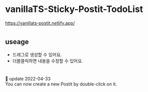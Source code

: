 # vanillaTS-Sticky-Postit-TodoList
https://vanillats-postit.netlify.app/
#
## useage 

- 드래그로 생성할 수 있어요.
- 더블클릭하면 내용을 수정할 수 있어요.



#
🔎  update 2022-04-33 <br>
You can now create a new Postit by double-click on it.  